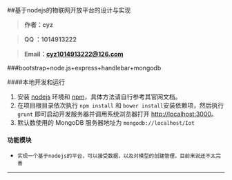 ##基于nodejs的物联网开放平台的设计与实现 

> **作者：cyz**
 
> **QQ  ：1014913222**
 
> **Email：cyz1014913222@126.com**

###bootstrap+node.js+express+handlebar+mongodb

####本地开发和运行

1. 安装 [nodejs](http://nodejs.org) 环境和 [npm](https://www.npmjs.org)，具体方法请自行参考其官网文档。
2. 在项目根目录依次执行 `npm install` 和 `bower install`安装依赖项，然后执行 `grunt` 即可启动开发服务器并调用系统浏览器打开 <http://localhost:3000>。
3. 默认数使用的 MongoDB 服务器地址为 `mongodb://localhost/Iot`

#### 功能模块

 - `实现一个基于nodejs的平台，可以接受数据，以及对模型的创建管理，目前来说还不太完善`

--------------------------